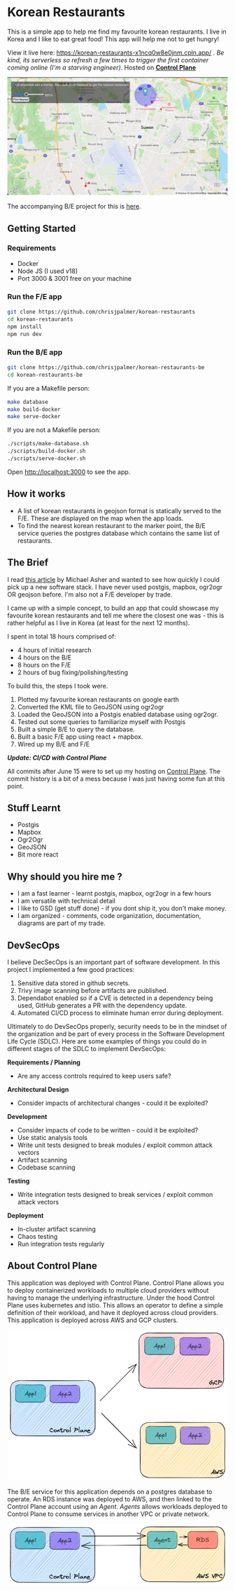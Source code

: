 # Korean Restaurants

This is a simple app to help me find my favourite korean restaurants. I live in
Korea and I like to eat great food! This app will help me not to get hungry!

View it live here: https://korean-restaurants-x1ncq0w8e0jnm.cpln.app/ . _Be
kind, its serverless so refresh a few times to trigger the first container
coming online (I'm a starving engineer)_. Hosted on
**[Control Plane](https://controlplane.com)**

![](./screenshot.png)

The accompanying B/E project for this is
[here](https://github.com/chrisjpalmer/korean-restaurants-be).

## Getting Started

### Requirements

- Docker
- Node JS (I used v18)
- Port 3000 & 3001 free on your machine

### Run the F/E app

```bash
git clone https://github.com/chrisjpalmer/korean-restaurants
cd korean-restaurants
npm install
npm run dev
```

### Run the B/E app

```bash
git clone https://github.com/chrisjpalmer/korean-restaurants-be
cd korean-restaurants-be
```

If you are a Makefile person:

```sh
make database
make build-docker
make serve-docker
```

If you are not a Makefile person:

```sh
./scripts/make-database.sh
./scripts/build-docker.sh
./scripts/serve-docker.sh
```

Open [http://localhost:3000](http://localhost:3000) to see the app.

## How it works

- A list of korean restaurants in geojson format is statically served to the
  F/E. These are displayed on the map when the app loads.
- To find the nearest korean restaurant to the marker point, the B/E service
  queries the postgres database which contains the same list of restaurants.

## The Brief

I read
[this article](https://www.linkedin.com/pulse/right-size-your-geospatial-data-architecture-vector-michael-asher/?utm_source=share&utm_medium=member_ios&utm_campaign=share_via)
by Michael Asher and wanted to see how quickly I could pick up a new software
stack. I have never used postgis, mapbox, ogr2ogr OR geojson before. I'm also
not a F/E developer by trade.

I came up with a simple concept, to build an app that could showcase my
favourite korean restaurants and tell me where the closest one was - this is
rather helpful as I live in Korea (at least for the next 12 months).

I spent in total 18 hours comprised of:

- 4 hours of initial research
- 4 hours on the B/E
- 8 hours on the F/E
- 2 hours of bug fixing/polishing/testing

To build this, the steps I took were.

1. Plotted my favourite korean restaurants on google earth
2. Converted the KML file to GeoJSON using ogr2ogr
3. Loaded the GeoJSON into a Postgis enabled database using ogr2ogr.
4. Tested out some queries to familiarize myself with Postgis
5. Built a simple B/E to query the database.
6. Built a basic F/E app using react + mapbox.
7. Wired up my B/E and F/E

**_Update: CI/CD with Control Plane_**

All commits after June 15 were to set up my hosting on
[Control Plane](https://controlplane.com/). The commit history is a bit of a
mess because I was just having some fun at this point.

## Stuff Learnt

- Postgis
- Mapbox
- Ogr2Ogr
- GeoJSON
- Bit more react

## Why should you hire me ?

- I am a fast learner - learnt postgis, mapbox, ogr2ogr in a few hours
- I am versatile with technical detail
- I like to GSD (get stuff done) - if you dont ship it, you don't make money.
- I am organized - comments, code organization, documentation, diagrams are part
  of my trade.

## DevSecOps

I believe DecSecOps is an important part of software development. In this
project I implemented a few good practices:

1. Sensitive data stored in github secrets.
2. Trivy image scanning before artifacts are published.
3. Dependabot enabled so if a CVE is detected in a dependency being used, GitHub
   generates a PR with the dependency update.
4. Automated CI/CD process to eliminate human error during deployment.

Ultimately to do DevSecOps properly, security needs to be in the mindset of the
organization and be part of every process in the Software Development Life Cycle
(SDLC). Here are some examples of things you could do in different stages of the
SDLC to implement DevSecOps:

**Requirements / Planning**

- Are any access controls required to keep users safe?

**Architectural Design**

- Consider impacts of architectural changes - could it be exploited?

**Development**

- Consider impacts of code to be written - could it be exploited?
- Use static analysis tools
- Write unit tests designed to break modules / exploit common attack vectors
- Artifact scanning
- Codebase scanning

**Testing**

- Write integration tests designed to break services / exploit common attack
  vectors

**Deployment**

- In-cluster artifact scanning
- Chaos testing
- Run integration tests regularly

## About Control Plane

This application was deployed with Control Plane. Control Plane allows you to
deploy containerized workloads to multiple cloud providers without having to
manage the underlying infrastructure. Under the hood Control Plane uses
kubernetes and istio. This allows an operator to define a simple definition of
their workload, and have it deployed across cloud providers. This application is
deployed across AWS and GCP clusters.

![](./doc/images/deployment.excalidraw.png)

The B/E service for this application depends on a postgres database to operate.
An RDS instance was deployed to AWS, and then linked to the Control Plane
account using an _Agent_. _Agents_ allows workloads deployed to Control Plane to
consume services in another VPC or private network.

![](./doc/images/agent.excalidraw.png)
